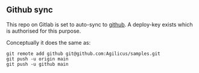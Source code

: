 ## Github sync

This repo on Gitlab is set to auto-sync to [github](https://github.com/Agilicus/samples).
A deploy-key exists which is authorised for this purpose.

Conceptually it does the same as:

```
git remote add github git@github.com:Agilicus/samples.git
git push -u origin main
git push -u github main
```
